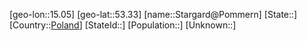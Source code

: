 ﻿---
location: [53.33,15.05]
type: City
tags:
- geo/City


SpocWebEntityId: 34522
isDeleted: false
confidential: public

---
[geo-lon::15.05]
[geo-lat::53.33]
[name::Stargard@Pommern]
[State::]
[Country::[Poland](geo/Continent/Europe/Poland.md)]
[StateId::]
[Population::]
[Unknown::]

